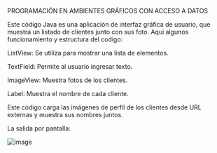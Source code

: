 PROGRAMACIÓN EN AMBIENTES GRÁFICOS CON ACCESO A DATOS


Este código Java es una aplicación de interfaz gráfica de usuario, que muestra un listado de clientes junto con sus foto.
Aqui algunos funcionamiento y estructura del codigo: 

ListView: Se utiliza para mostrar una lista de elementos.

TextField: Permite al usuario ingresar texto.

ImageView: Muestra fotos de los clientes.

Label: Muestra el nombre de cada cliente.

Este código carga las imágenes de perfil de los clientes desde URL externas y muestra sus nombres juntos.

La salida por pantalla: 

![image](https://github.com/adonisgarcias/TareasJavaFX/assets/168653315/9e379793-ab89-4e18-a4e6-9aa479f35d17)
